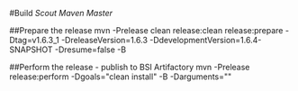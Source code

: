 #Build *Scout Maven Master*

##Prepare the release
  mvn -Prelease clean release:clean release:prepare -Dtag=v1.6.3_1 -DreleaseVersion=1.6.3 -DdevelopmentVersion=1.6.4-SNAPSHOT -Dresume=false -B

##Perform the release - publish to BSI Artifactory
  mvn -Prelease release:perform -Dgoals="clean install" -B -Darguments=""
